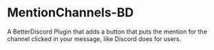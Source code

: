 # MentionChannels-BD

A BetterDiscord Plugin that adds a button that puts the mention for the channel clicked in your message, like Discord does for users.
